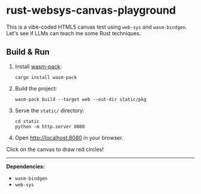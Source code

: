 # rust-websys-canvas-playground

This is a vibe-coded HTML5 canvas test using `web-sys` and `wasm-bindgen`.
Let's see if LLMs can teach me some Rust techniques.

## Build & Run

1. Install [wasm-pack](https://rustwasm.github.io/wasm-pack/installer/):

   ```
   cargo install wasm-pack
   ```

2. Build the project:

   ```
   wasm-pack build --target web --out-dir static/pkg
   ```

3. Serve the `static/` directory:

   ```
   cd static
   python -m http.server 8080
   ```

4. Open [http://localhost:8080](http://localhost:8080) in your browser.

Click on the canvas to draw red circles!

---

**Dependencies:**
- `wasm-bindgen`
- `web-sys`
